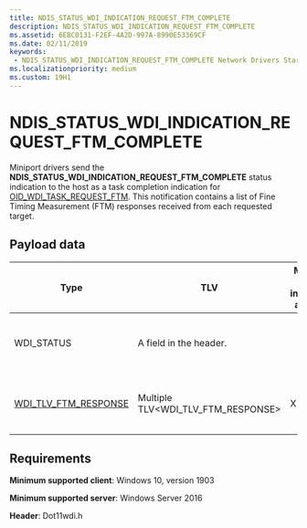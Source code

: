 ```yaml
---
title: NDIS_STATUS_WDI_INDICATION_REQUEST_FTM_COMPLETE
description: NDIS_STATUS_WDI_INDICATION_REQUEST_FTM_COMPLETE
ms.assetid: 6EBC0131-F2EF-4A2D-997A-8990E53369CF
ms.date: 02/11/2019
keywords:
 - NDIS_STATUS_WDI_INDICATION_REQUEST_FTM_COMPLETE Network Drivers Starting with Windows Vista
ms.localizationpriority: medium
ms.custom: 19H1
---
```


# NDIS_STATUS_WDI_INDICATION_REQUEST_FTM_COMPLETE

Miniport drivers send the **NDIS_STATUS_WDI_INDICATION_REQUEST_FTM_COMPLETE** status indication to the host as a task completion indication for [OID_WDI_TASK_REQUEST_FTM](oid-wdi-task-request-ftm.md). This notification contains a list of Fine Timing Measurement (FTM) responses received from each requested target.

## Payload data

| Type | TLV | Multiple TLV instances allowed | Optional | Description |
| --- | --- |--- | --- | --- |
| WDI_STATUS | A field in the header.  |   | The general completion status of the event. |
| [WDI_TLV_FTM_RESPONSE](wdi-tlv-ftm-response.md) | Multiple TLV\<WDI_TLV_FTM_RESPONSE> | X |   | A list of FTM responses for each target. |

## Requirements

**Minimum supported client**: Windows 10, version 1903

**Minimum supported server**: Windows Server 2016

**Header**: Dot11wdi.h

